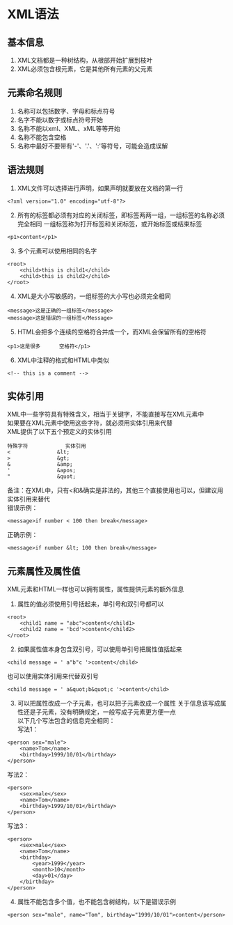 # XML语法

## 基本信息
1. XML文档都是一种树结构，从根部开始扩展到枝叶
2. XML必须包含根元素，它是其他所有元素的父元素


## 元素命名规则
1. 名称可以包括数字、字母和标点符号
2. 名字不能以数字或标点符号开始
3. 名称不能以xml、XML、xML等等开始
4. 名称不能包含空格
5. 名称中最好不要带有'-'、'.'、':'等符号，可能会造成误解


## 语法规则
1. XML文件可以选择进行声明，如果声明就要放在文档的第一行
```
<?xml version="1.0" encoding="utf-8"?>
```
2. 所有的标签都必须有对应的关闭标签，即标签两两一组，一组标签的名称必须完全相同
一组标签称为打开标签和关闭标签，或开始标签或结束标签  
```
<p1>content</p1>
```
3. 多个元素可以使用相同的名字
```
<root>
	<child>this is child1</child>
	<child>this is child2</child>
</root>
```
4. XML是大小写敏感的，一组标签的大小写也必须完全相同
```
<message>这是正确的一组标签</message>
<message>这是错误的一组标签</Message>
```
5. HTML会把多个连续的空格符合并成一个，而XML会保留所有的空格符
```
<p1>这是很多      空格符</p1>
```
6. XML中注释的格式和HTML中类似
```
<!-- this is a comment -->
```


## 实体引用
XML中一些字符具有特殊含义，相当于关键字，不能直接写在XML元素中  
如果要在XML元素中使用这些字符，就必须用实体引用来代替  
XML提供了以下五个预定义的实体引用  
```
特殊字符			实体引用
<				&lt;
>				&gt;
&				&amp;
'				&apos;
"				&quot;
```
备注：在XML中，只有<和&确实是非法的，其他三个直接使用也可以，但建议用实体引用来替代  
错误示例：  
```
<message>if number < 100 then break</message>
```
正确示例：  
```
<message>if number &lt; 100 then break</message>
```


## 元素属性及属性值
XML元素和HTML一样也可以拥有属性，属性提供元素的额外信息  
1. 属性的值必须使用引号括起来，单引号和双引号都可以  
```
<root>
	<child1 name = "abc">content</child1>
	<child2 name = 'bcd'>content</child2>
</root>
```
2. 如果属性值本身包含双引号，可以使用单引号把属性值括起来
```
<child message = ' a"b"c '>content</child>
```
也可以使用实体引用来代替双引号
```
<child message = ' a&quot;b&quot;c '>content</child>
```
3. 可以把属性改成一个子元素，也可以把子元素改成一个属性
关于信息该写成属性还是子元素，没有明确规定，一般写成子元素更方便一点  
以下几个写法包含的信息完全相同：  
写法1：  
```
<person sex="male">
	<name>Tom</name>
	<birthday>1999/10/01</birthday>
</person>
```
写法2：  
```
<person>
	<sex>male</sex>
	<name>Tom</name>
	<birthday>1999/10/01</birthday>
</person>
```
写法3：  
```
<person>
	<sex>male</sex>
	<name>Tom</name>
	<birthday>
		<year>1999</year>
		<month>10</month>
		<day>01</day>
	</birthday>
</person>
```
4. 属性不能包含多个值，也不能包含树结构，以下是错误示例
```
<person sex="male", name="Tom", birthday="1999/10/01">content</person>
```
